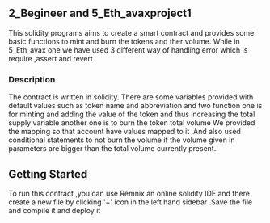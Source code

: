 <h2>
  2_Begineer and 5_Eth_avaxproject1
</h2>
<p>This solidity programs aims to create a smart contract and provides some basic functions to mint and burn the tokens and ther volume.
While in 5_Eth_avax one we have used 3 different way of handling error which is require ,assert and revert</p>

<h3> Description </h3>
<p>
  The contract is written in solidity. There are some variables provided with default values such as token name and abbreviation and two function one is for  minting and adding the value of the token and thus increasing the total supply variable another one is to burn the token total volume 
  We provided the mapping so that account have values mapped to it .And also used conditional statements to not burn the volume if the volume given in parameters are bigger than the total volume currently present.
</p>

<h2> Getting Started</h2>
<p> To run this contract ,you can use Remnix an online solidity IDE   and there create a new file by clicking '+' icon in the left hand sidebar .Save the file and compile it and deploy it </p>
